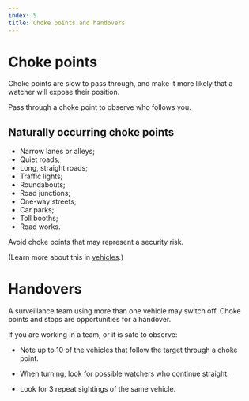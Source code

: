 ```yaml
---
index: 5
title: Choke points and handovers
---
```

# Choke points

Choke points are slow to pass through, and make it more likely that a watcher will expose their position.  

Pass through a choke point to observe who follows you.  

## Naturally occurring choke points 

*   Narrow lanes or alleys;
*   Quiet roads;
*   Long, straight roads;
*   Traffic lights;
*   Roundabouts;
*   Road junctions;
*   One-way streets;
*   Car parks;
*   Toll booths;
*   Road works.

Avoid choke points that may represent a security risk. 

(Learn more about this in [vehicles](umbrella://lesson/vehicles).) 

# Handovers

A surveillance team using more than one vehicle may switch off. Choke points and stops are opportunities for a handover.  

If you are working in a team, or it is safe to observe:

*	Note up to 10 of the vehicles that follow the target through a choke point. 

*	When turning, look for possible watchers who continue straight.

*	Look for 3 repeat sightings of the same vehicle.